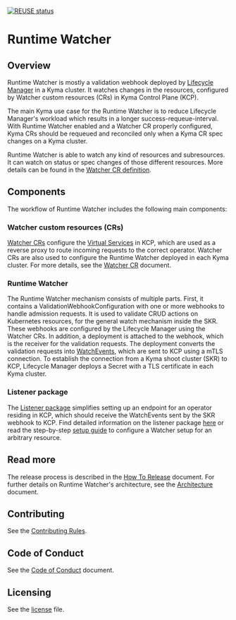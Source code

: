 [![REUSE status](https://api.reuse.software/badge/github.com/kyma-project/runtime-watcher)](https://api.reuse.software/info/github.com/kyma-project/runtime-watcher)

# Runtime Watcher

## Overview

Runtime Watcher is mostly a validation webhook deployed by [Lifecycle Manager](https://github.com/kyma-project/lifecycle-manager) in a Kyma cluster. It watches changes in the resources, configured by Watcher custom resources (CRs) in Kyma Control Plane (KCP).

The main Kyma use case for the Runtime Watcher is to reduce Lifecycle Manager's workload which results in a longer success-requeue-interval. With Runtime Watcher enabled and a Watcher CR properly configured, Kyma CRs should be requeued and reconciled only when a Kyma CR spec changes on a Kyma cluster.

Runtime Watcher is able to watch any kind of resources and subresources. It can watch on status or spec changes of those different resources. More details can be found in the [Watcher CR definition](https://github.com/kyma-project/lifecycle-manager/blob/main/api/v1beta2/watcher_types.go).


## Components

The workflow of Runtime Watcher includes the following main components:

### Watcher custom resources (CRs)
[Watcher CRs](https://github.com/kyma-project/lifecycle-manager/blob/main/api/v1beta2/watcher_types.go) configure the [Virtual Services](https://istio.io/latest/docs/reference/config/networking/virtual-service/) in KCP, which are used as a reverse proxy to route incoming requests to the correct operator. Watcher CRs are also used to configure the Runtime Watcher deployed in each Kyma cluster. For more details, see the [Watcher CR](./docs/api.md) document.

### Runtime Watcher
The Runtime Watcher mechanism consists of multiple parts. First, it contains a ValidationWebhookConfiguration with one or more webhooks to handle admission requests. It is used to validate CRUD actions on Kubernetes resources, for the general watch mechanism inside the SKR. These webhooks are configured by the Lifecycle Manager using the Watcher CRs. In addition, a deployment is attached to the webhook, which is the receiver for the validation requests. The deployment converts the validation requests into [WatchEvents](https://github.com/kyma-project/runtime-watcher/blob/de040bddeba1a7875e3a0e626db4634134971022/listener/pkg/types/event.go#L8), which are sent to KCP using a mTLS connection. To establish the connection from a Kyma shoot cluster (SKR) to KCP, Lifecycle Manager deploys a Secret with a TLS certificate in each Kyma cluster.

### Listener package
The [Listener package](https://github.com/kyma-project/runtime-watcher/tree/main/listener) simplifies setting up an endpoint for an operator residing in KCP, which should receive the WatchEvents sent by the SKR webhook to KCP. Find detailed information on the listener package [here](./docs/listener.md) or read the step-by-step [setup guide](./docs/guide.md) to configure a Watcher setup for an arbitrary resource.

## Read more

The release process is described in the [How To Release](./docs/how_to_release.md) document.
For further details on Runtime Watcher's architecture, see the [Architecture](./docs/architecture.md) document.

## Contributing

See the [Contributing Rules](CONTRIBUTING.md).

## Code of Conduct

See the [Code of Conduct](CODE_OF_CONDUCT.md) document.

## Licensing

See the [license](./LICENSE) file.
